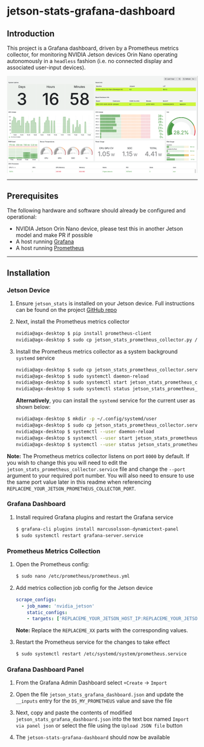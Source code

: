 # jetson-stats-grafana-dashboard

## Introduction
This project is a Grafana dashboard, driven by a Prometheus metrics collector, for monitoring NVIDIA Jetson devices Orin Nano operating autonomously in a `headless` fashion (i.e. no connected display and associated user-input devices).

![image info](./grafana_dashboard_panel.png)

---

## Prerequisites

The following hardware and software should already be configured and operational:

- NVIDIA Jetson Orin Nano device, please test this in another Jetson model and make PR if possible
- A host running [Grafana](https://grafana.com/) 
- A host running [Prometheus](https://prometheus.io/)

---

## Installation

### Jetson Device

1. Ensure `jetson_stats` is installed on your Jetson device. Full instructions can be found on the project [GitHub repo](https://github.com/rbonghi/jetson_stats)

2. Next, install the Prometheus metrics collector

	```bash
	nvidia@agx-desktop $ pip install prometheus-client
	nvidia@agx-desktop $ sudo cp jetson_stats_prometheus_collector.py /usr/local/bin/
	```

3. Install the Prometheus metrics collector as a system background `systemd` service

	```bash
	nvidia@agx-desktop $ sudo cp jetson_stats_prometheus_collector.service /etc/systemd/system/
	nvidia@agx-desktop $ sudo systemctl daemon-reload
	nvidia@agx-desktop $ sudo systemctl start jetson_stats_prometheus_collector
	nvidia@agx-desktop $ sudo systemctl status jetson_stats_prometheus_collector
	```

	**Alternatively**, you can install the `systemd` service for the current user as shown below:

	```bash
	nvidia@agx-desktop $ mkdir -p ~/.config/systemd/user
	nvidia@agx-desktop $ sudo cp jetson_stats_prometheus_collector.service /etc/systemd/system/
	nvidia@agx-desktop $ systemctl --user daemon-reload 
	nvidia@agx-desktop $ systemctl --user start jetson_stats_prometheus_collector
	nvidia@agx-desktop $ systemctl --user status jetson_stats_prometheus_collector
	```


**Note:** The Prometheus metrics collector listens on port `8000` by default. If you wish to change this you will need to edit the `jetson_stats_prometheus_collector.service` file and change the `--port` argument to your required port number. You will also need to ensure to use the same port value later in this readme when referencing `REPLACEME_YOUR_JETSON_PROMETHEUS_COLLECTOR_PORT`.


### Grafana Dashboard

1. Install required Grafana plugins and restart the Grafana service

	```bash
	$ grafana-cli plugins install marcusolsson-dynamictext-panel
	$ sudo systemctl restart grafana-server.service
	```

### Prometheus Metrics Collection

1. Open the Prometheus config:

	```bash
	$ sudo nano /etc/prometheus/prometheus.yml
	```

2. Add metrics collection job config for the Jetson device

	```yml
	scrape_configs:
	  - job_name: 'nvidia_jetson'
	    static_configs:
	    - targets: ['REPLACEME_YOUR_JETSON_HOST_IP:REPLACEME_YOUR_JETSON_PROMETHEUS_COLLECTOR_PORT']
	```
	
	**Note:** Replace the `REPLACEME_XX` parts with the corresponding values.


3. Restart the Prometheus service for the changes to take effect

	```bash
	$ sudo systemctl restart /etc/systemd/system/prometheus.service
	```


### Grafana Dashboard Panel

1. From the Grafana Admin Dashboard select `+Create` -> `Import`

2. Open the file `jetson_stats_grafana_dashboard.json` and update the `__inputs` entry for the `DS_MY_PROMETHEUS` value and save the file

3. Next, copy and paste the contents of modified `jetson_stats_grafana_dashboard.json` into the text box named `Import via panel json` or select the file using the `Upload JSON file` button

4. The `jetson-stats-grafana-dashboard` should now be available
